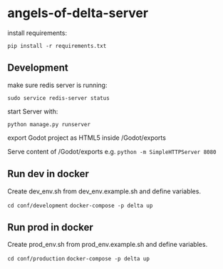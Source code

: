 # angels-of-delta-server

install requirements:

`pip install -r requirements.txt`

## Development

make sure redis server is running:

`sudo service redis-server status`

start Server with: 

`python manage.py runserver`

export Godot project as HTML5 inside /Godot/exports

Serve content of /Godot/exports e.g. `python -m SimpleHTTPServer 8080`

## Run dev in docker
Create dev_env.sh from dev_env.example.sh and define variables.

`cd conf/development`
`docker-compose -p delta up`

## Run prod in docker
Create prod_env.sh from prod_env.example.sh and define variables.

`cd conf/production`
`docker-compose -p delta up`




